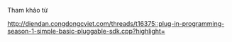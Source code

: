 Tham khảo từ 

http://diendan.congdongcviet.com/threads/t16375::plug-in-programming-season-1-simple-basic-pluggable-sdk.cpp?highlight=
